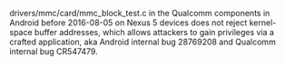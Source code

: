 drivers/mmc/card/mmc_block_test.c in the Qualcomm components in Android before 2016-08-05 on Nexus 5 devices does not reject kernel-space buffer addresses, which allows attackers to gain privileges via a crafted application, aka Android internal bug 28769208 and Qualcomm internal bug CR547479.